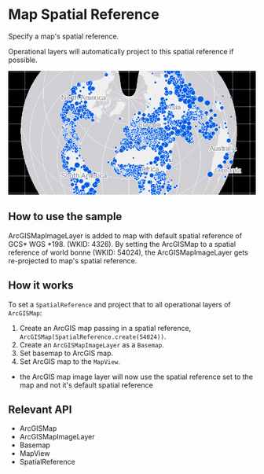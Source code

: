 # Map Spatial Reference

Specify a map's spatial reference.

Operational layers will automatically project to this spatial reference if possible.

![](MapSpatialReference.png)

## How to use the sample

ArcGISMapImageLayer is added to map with default spatial reference of GCS*   WGS *198.  (WKID: 4326). By setting the ArcGISMap to a spatial reference of world bonne (WKID: 54024), the ArcGISMapImageLayer gets re-projected to map's spatial reference.

## How it works

To set a `SpatialReference` and project that to all operational layers of `ArcGISMap`:

1.  Create an ArcGIS map passing in a spatial reference, `ArcGISMap(SpatialReference.create(54024))`.
2.  Create an `ArcGISMapImageLayer` as a `Basemap`.
3.  Set basemap to ArcGIS map.
4.  Set ArcGIS map to the `MapView`.
*   the ArcGIS map image layer will now use the spatial reference set to the map and not it's default spatial reference

## Relevant API

*   ArcGISMap
*   ArcGISMapImageLayer
*   Basemap
*   MapView
*   SpatialReference

